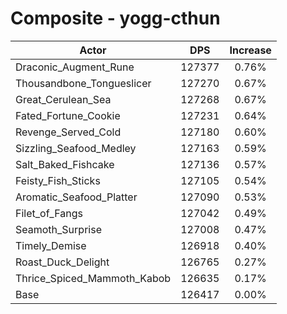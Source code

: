 # Composite - yogg-cthun
| Actor | DPS | Increase |
|---|:---:|:---:|
|Draconic_Augment_Rune|127377|0.76%|
|Thousandbone_Tongueslicer|127270|0.67%|
|Great_Cerulean_Sea|127268|0.67%|
|Fated_Fortune_Cookie|127231|0.64%|
|Revenge_Served_Cold|127180|0.60%|
|Sizzling_Seafood_Medley|127163|0.59%|
|Salt_Baked_Fishcake|127136|0.57%|
|Feisty_Fish_Sticks|127105|0.54%|
|Aromatic_Seafood_Platter|127090|0.53%|
|Filet_of_Fangs|127042|0.49%|
|Seamoth_Surprise|127008|0.47%|
|Timely_Demise|126918|0.40%|
|Roast_Duck_Delight|126765|0.27%|
|Thrice_Spiced_Mammoth_Kabob|126635|0.17%|
|Base|126417|0.00%|
